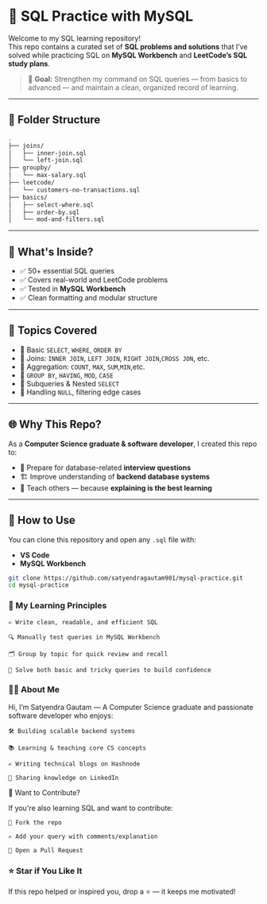 # 🧠 SQL Practice with MySQL

Welcome to my SQL learning repository!  
This repo contains a curated set of **SQL problems and solutions** that I’ve solved while practicing SQL on **MySQL Workbench** and **LeetCode’s SQL study plans**.

> 🎯 **Goal:** Strengthen my command on SQL queries — from basics to advanced — and maintain a clean, organized record of learning.

---

## 📂 Folder Structure



```bash
.
├── joins/
│   ├── inner-join.sql
│   └── left-join.sql
├── groupby/
│   └── max-salary.sql
├── leetcode/
│   └── customers-no-transactions.sql
├── basics/
│   ├── select-where.sql
│   ├── order-by.sql
│   └── mod-and-filters.sql

```


---

## 🚀 What's Inside?

- ✅ 50+ essential SQL queries  
- ✅ Covers real-world and LeetCode problems  
- ✅ Tested in **MySQL Workbench**  
- ✅ Clean formatting and modular structure

---

## 📘 Topics Covered

- 🔹 Basic `SELECT`, `WHERE`, `ORDER BY`
- 🔹 Joins: `INNER JOIN`, `LEFT JOIN`, `RIGHT JOIN`,`CROSS JON`, etc.
- 🔹 Aggregation: `COUNT`, `MAX`, `SUM`,`MIN`,etc.
- 🔹 `GROUP BY`, `HAVING`, `MOD`, `CASE`
- 🔹 Subqueries & Nested `SELECT`
- 🔹 Handling `NULL`, filtering edge cases

---

## 🌐 Why This Repo?

As a **Computer Science graduate & software developer**, I created this repo to:

- 🧠 Prepare for database-related **interview questions**
- 🏗️ Improve understanding of **backend database systems**
- 📢 Teach others — because **explaining is the best learning**

---

## 🔧 How to Use

You can clone this repository and open any `.sql` file with:

- **VS Code**
- **MySQL Workbench**

```bash
git clone https://github.com/satyendragautam901/mysql-practice.git
cd mysql-practice
```

### 🧠 My Learning Principles

    ✍️ Write clean, readable, and efficient SQL

    🔍 Manually test queries in MySQL Workbench

    🗂️ Group by topic for quick review and recall

    🧩 Solve both basic and tricky queries to build confidence

### 🙋‍♂️ About Me

Hi, I’m Satyendra Gautam —
A Computer Science graduate and passionate software developer who enjoys:

    🛠️ Building scalable backend systems

    📚 Learning & teaching core CS concepts

    ✍️ Writing technical blogs on Hashnode

    💼 Sharing knowledge on LinkedIn




🤝 Want to Contribute?

If you're also learning SQL and want to contribute:

    🍴 Fork the repo

    ✍️ Add your query with comments/explanation

    📩 Open a Pull Request

### ⭐ Star if You Like It
If this repo helped or inspired you, drop a ⭐️ — it keeps me motivated!